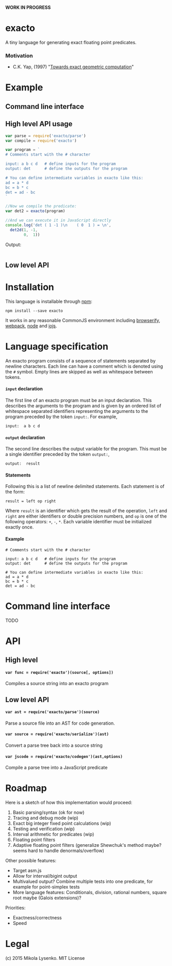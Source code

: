 **WORK IN PROGRESS**

exacto
======
A tiny language for generating exact floating point predicates.

### Motivation

* C.K. Yap, (1997) "[Towards exact geometric computation](ftp://cs.nyu.edu/pub/local/yap/exact/towards.ps.gz)"

# Example

## Command line interface

## High level API usage

```javascript
var parse = require('exacto/parse')
var compile = require('exacto')

var program = `
# Comments start with the # character

input: a b c d   # define inputs for the program
output: det      # define the outputs for the program

# You can define intermediate variables in exacto like this:
ad = a * d
bc = b * c
det = ad - bc
`

//Now we compile the predicate:
var det2 = exacto(program)

//And we can execute it in JavaScript directly
console.log('det ( 1 -1 )\n    ( 0  1 ) = \n',
  det2d(1, -1,
        0,  1))
```

Output:

```
```

## Low level API

# Installation

This language is installable through [npm](http://npmjs.org):

```
npm install --save exacto
```

It works in any reasonable CommonJS environment including [browserify](http://browserify.org/), [webpack](https://webpack.github.io/), [node](http://nodejs.org/) and [iojs](https://iojs.org/).

# Language specification

An exacto program consists of a sequence of statements separated by newline characters.  Each line can have a comment which is denoted using the `#` symbol.  Empty lines are skipped as well as whitespace between tokens.

#### `input` declaration

The first line of an exacto program must be an input declaration.  This describes the arguments to the program and is given by an ordered list of whitespace separated identifiers representing the arguments to the program preceded by the token `input:`.  For example,

```
input:  a b c d
```

#### `output` declaration

The second line describes the output variable for the program.  This must be a single identifier preceded by the token `output:`,

```
output:  result
```

#### Statements

Following this is a list of newline delimited statements.  Each statement is of the form:

```
result = left op right
```

Where `result` is an identifier which gets the result of the operation, `left` and `right` are either identifiers or double precision numbers, and `op` is one of the following operators:  `+`, `-`, `*`.  Each variable identifier must be initialized exactly once.

#### Example

```
# Comments start with the # character

input: a b c d   # define inputs for the program
output: det      # define the outputs for the program

# You can define intermediate variables in exacto like this:
ad = a * d
bc = b * c
det = ad - bc
```

# Command line interface

TODO

# API

## High level

#### `var func = require('exacto')(source[, options])`
Compiles a source string into an exacto program

## Low level API

#### `var ast = require('exacto/parse')(source)`
Parse a source file into an AST for code generation.

#### `var source = require('exacto/serialize')(ast)`
Convert a parse tree back into a source string

#### `var jscode = require('exacto/codegen')(ast,options)`
Compile a parse tree into a JavaScript predicate

# Roadmap

Here is a sketch of how this implementation would proceed:

1. Basic parsing/syntax (ok for now)
1. Tracing and debug mode (wip)
1. Exact big integer fixed point calculations (wip)
1. Testing and verification (wip)
1. Interval arithmetic for predicates (wip)
1. Floating point filters
1. Adaptive floating point filters (generalize Shewchuk's method maybe? seems hard to handle denormals/overflow)

Other possible features:

* Target asm.js
* Allow for interval/bigint output
* Multivalued output?  Combine multiple tests into one predicate, for example for point-simplex tests
* More language features: Conditionals, division, rational numbers, square root maybe (Galois extensions)?

Priorities:

* Exactness/correctness
* Speed

# Legal
(c) 2015 Mikola Lysenko. MIT License